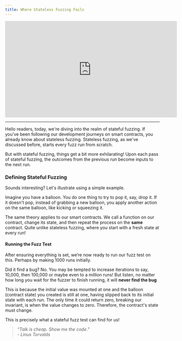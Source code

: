 ```yaml
---
title: Where Stateless Fuzzing Fails
---
```


<iframe width="560" height="315" src="https://www.youtube.com/embed/y756f57f49o?si=GVxftygK1xxbATGm" title="YouTube video player" frameborder="0" allow="accelerometer; autoplay; clipboard-write; encrypted-media; gyroscope; picture-in-picture; web-share" allowfullscreen></iframe>

---

Hello readers, today, we're diving into the realm of stateful fuzzing. If you've been following our development journeys on smart contracts, you already know about stateless fuzzing. Stateless fuzzing, as we've discussed before, starts every fuzz run from scratch.

But with stateful fuzzing, things get a bit more exhilarating! Upon each pass of stateful fuzzing, the outcomes from the previous run become inputs to the next run.

### Defining Stateful Fuzzing

Sounds interesting? Let's illustrate using a simple example.

Imagine you have a balloon. You do one thing to try to pop it, say, drop it. If it doesn't pop, instead of grabbing a new balloon, you apply another action on the same balloon, like kicking or squeezing it.

The same theory applies to our smart contracts. We call a function on our contract, change its state, and then repeat the process on the **same** contract. Quite unlike stateless fuzzing, where you start with a fresh state at every run!

#### Running the Fuzz Test

After ensuring everything is set, we’re now ready to run our fuzz test on this. Perhaps by making 1000 runs initially.

Did it find a bug? No. You may be tempted to increase iterations to say, 10,000, then 100,000 or maybe even to a million runs! But listen, no matter how long you wait for the fuzzer to finish running, it will **never find the bug**

This is because the initial value was mounted at one and the balloon (contract state) you created is still at one, having slipped back to its initial state with each run. The only time it could return zero, breaking our invariant, is when the value changes to zero. Therefore, the contract's state must change.

This is precisely what a stateful fuzz test can find for us!

> _“Talk is cheap. Show me the code.”_  
> _- Linus Torvalds_
